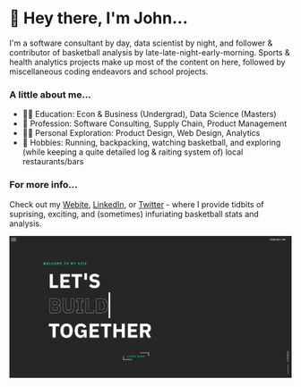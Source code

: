 # 👋 Hey there, I'm John...
I'm a software consultant by day, data scientist by night, and follower & contributor of basketball analysis by late-late-night-early-morning.
Sports & health analytics projects make up most of the content on here, followed by miscellaneous coding endeavors and school projects.

### A little about me...
- 👨‍🎓 Education: Econ & Business (Undergrad), Data Science (Masters)
- 💼 Profession: Software Consulting, Supply Chain, Product Management
- 👨‍💻 Personal Exploration: Product Design, Web Design, Analytics
- 🏃‍ Hobbies: Running, backpacking, watching basketball, and exploring (while keeping a quite detailed log & raiting system of) local restaurants/bars

### For more info...
Check out my [Webite](https://johncwhazelton.com), [LinkedIn](https://www.linkedin.com/in/john-hazelton-352368156/), or [Twitter](https://twitter.com/John76058513) - where I provide tidbits of suprising, exciting, and (sometimes) infuriating basketball stats and analysis.

![website](website_screenshot.PNG)

